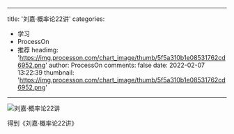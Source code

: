 
---
title: '刘嘉·概率论22讲'
categories: 
 - 学习
 - ProcessOn
 - 推荐
headimg: 'https://img.processon.com/chart_image/thumb/5f5a310b1e08531762cd6952.png'
author: ProcessOn
comments: false
date: 2022-02-07 13:22:39
thumbnail: 'https://img.processon.com/chart_image/thumb/5f5a310b1e08531762cd6952.png'
---

<div>   
<img class="thumb" alt="刘嘉·概率论22讲" src="https://img.processon.com/chart_image/thumb/5f5a310b1e08531762cd6952.png" referrerpolicy="no-referrer">
<p>得到《刘嘉·概率论22讲》</p>  
</div>
            